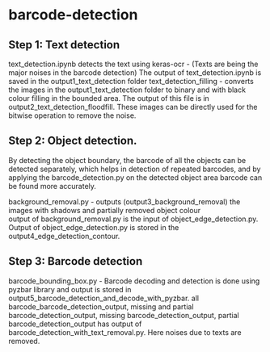 # barcode-detection

## Step 1: Text detection
text_detection.ipynb detects the text using keras-ocr - (Texts are being the major noises in the barcode detection)
The output of text_detection.ipynb is saved in the output1_text_detection folder
text_detection_filling - converts the images in the output1_text_detection folder to binary and with black colour filling in the bounded area. The output of this file is in output2_text_detection_floodfill. These images can be directly used for the bitwise operation to remove the noise.

## Step 2: Object detection. 
By detecting the object boundary, the barcode of all the objects can be detected separately, which helps in detection of repeated barcodes, and by applying the barcode_detection.py on the detected object area barcode can be found more accurately. 

background_removal.py - outputs (output3_background_removal) the images with shadows and partially removed object colour  
output of background_removal.py is the input of object_edge_detection.py. Output of object_edge_detection.py is stored in the output4_edge_detection_contour. 

## Step 3: Barcode detection
barcode_bounding_box.py - Barcode decoding and detection is done using pyzbar library and output is stored in output5_barcode_detection_and_decode_with_pyzbar. 
all barcode_barcode_detection_output, missing and partial barcode_detection_output, missing barcode_detection_output, partial barcode_detection_output has output of barcode_detection_with_text_removal.py. Here noises due to texts are removed. 
